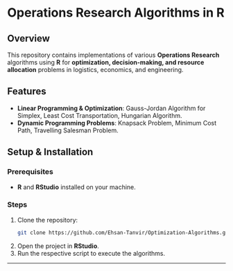 # Operations Research Algorithms in R

## Overview  
This repository contains implementations of various **Operations Research** algorithms using **R** for **optimization, decision-making, and resource allocation** problems in logistics, economics, and engineering.

## Features  
- **Linear Programming & Optimization**: Gauss-Jordan Algorithm for Simplex, Least Cost Transportation, Hungarian Algorithm.
- **Dynamic Programming Problems**: Knapsack Problem, Minimum Cost Path, Travelling Salesman Problem.

## Setup & Installation  
### Prerequisites  
- **R** and **RStudio** installed on your machine.

### Steps  
1. Clone the repository:
   ```sh
   git clone https://github.com/Ehsan-Tanvir/Optimization-Algorithms.git
   ```
2. Open the project in **RStudio**.
3. Run the respective script to execute the algorithms.

---
